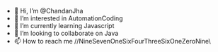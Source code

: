 - 👋 Hi, I’m @ChandanJha
- 👀 I’m interested in AutomationCoding
- 🌱 I’m currently learning Javascript
- 💞️ I’m looking to collaborate on Java
- 📫 How to reach me //NineSevenOneSixFourThreeSixOneZeroNine\\

<!---
ChandanJha2022/ChandanJha2022 is a ✨ special ✨ repository because its `README.md` (this file) appears on your GitHub profile.
You can click the Preview link to take a look at your changes.
--->
